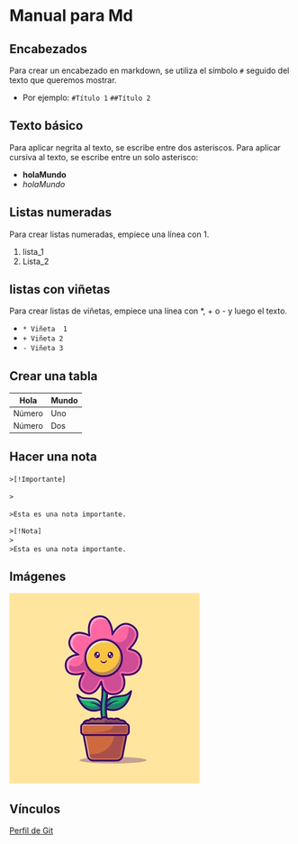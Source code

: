 # Manual para Md
## Encabezados
Para  crear un encabezado en markdown, se utiliza el símbolo `#` seguido del texto que queremos mostrar.
* Por ejemplo:
`#Título 1`
`##Título 2`
## Texto básico
Para aplicar negrita al texto, se escribe entre dos asteriscos. Para aplicar cursiva al texto, se escribe entre un solo asterisco:
* **holaMundo**
* *holaMundo*
## Listas numeradas
Para crear listas numeradas, empiece una línea con 1. 
1. lista_1
2. Lista_2
## listas con viñetas
Para crear listas de viñetas, empiece una línea con *, + o - y luego el texto.
* `* Viñeta  1`
* `+ Viñeta 2`
* `- Viñeta 3`
## Crear una  tabla

   | Hola | Mundo |
   |---|---|
   | Número | Uno |
   |Número|  Dos |

## Hacer una nota
`>[!Importante]`


`>`


`>Esta es una nota importante.`


    >[!Nota]
    >
    >Esta es una nota importante.
## Imágenes
   ![Imagen](img/img1.jpg "Hover text")
## Vínculos
[Perfil de Git](https://github.com/IsabelTovar08)
